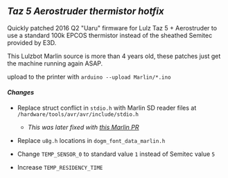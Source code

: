## *Taz 5 Aerostruder thermistor hotfix*

Quickly patched 2016 Q2 "Uaru" firmware for Lulz Taz 5 + Aerostruder to use a standard 100k EPCOS thermistor instead of the sheathed Semitec provided by E3D.   

This Lulzbot Marlin source is more than 4 years old, these patches just get the machine running again ASAP.

upload to the printer with ```arduino --upload Marlin/*.ino```  


#### *Changes*

- Replace struct conflict in ```stdio.h``` with Marlin SD reader files at ```/hardware/tools/avr/avr/include/stdio.h```
  - *This was later fixed with [this Marlin PR](https://github.com/MarlinFirmware/Marlin/pull/5114/commits/8906c93ce54be7a40aff2259c62154337e15c332)*

- Replace ```u8g.h``` locations in ```dogm_font_data_marlin.h```

- Change ```TEMP_SENSOR_0``` to standard value `1` instead of Semitec value `5`     
- Increase ```TEMP_RESIDENCY_TIME```
